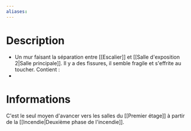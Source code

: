 ```yaml
---
aliases:
---
```

# Description
- Un mur faisant la séparation entre [[Escalier]] et [[Salle d'exposition 2|Salle principale]]. Il y a des fissures, il semble fragile et s'effrite au toucher.
Contient : 
- 
# Informations
C'est le seul moyen d'avancer vers les salles du [[Premier étage]] à partir de la [[Incendie|Deuxième phase de l'incendie]].